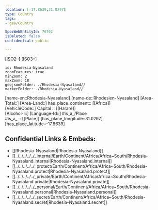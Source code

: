 ```yaml
---
location: [-17.8639,31.0297]
type: Country
tags:
- geo/Country

SpocWebEntityId: 76702
isDeleted: false
confidential: public

---
```

[ISO2::]
[ISO3::]
```leaflet
id: Rhodesia-Nyasaland
zoomFeatures: true 
minZoom: 2 
maxZoom: 18
geojsonFolder: ./Rhodesia-Nyasaland//
markerFolder: ./Rhodesia-Nyasaland//
```

[name-en::Rhodesia-Nyasaland]
[name-de::Rhodesien-Nyasaland]
[Area-Total::]
[Area-Land::]
has_place_continent:: [[Africa]]  
[VehicleCode::]
Capital :: [[Harare]]  
[Alcohol-l::]
[Language-Id::]
#is_a_/Place  
#is_a_ :: [[Place]] 
[has_place_longitude::31.0297]
[has_place_latitude::-17.8639]



## Confidential Links & Embeds: 
- [[Rhodesia-Nyasaland|Rhodesia-Nyasaland]] 
- [[../../../../../_internal/Earth/Continent/Africa/Africa~South/Rhodesia-Nyasaland.internal|Rhodesia-Nyasaland.internal]] 
- [[../../../../../_protect/Earth/Continent/Africa/Africa~South/Rhodesia-Nyasaland.protect|Rhodesia-Nyasaland.protect]] 
- [[../../../../../_private/Earth/Continent/Africa/Africa~South/Rhodesia-Nyasaland.private|Rhodesia-Nyasaland.private]] 
- [[../../../../../_personal/Earth/Continent/Africa/Africa~South/Rhodesia-Nyasaland.personal|Rhodesia-Nyasaland.personal]] 
- [[../../../../../_secret/Earth/Continent/Africa/Africa~South/Rhodesia-Nyasaland.secret|Rhodesia-Nyasaland.secret]] 
